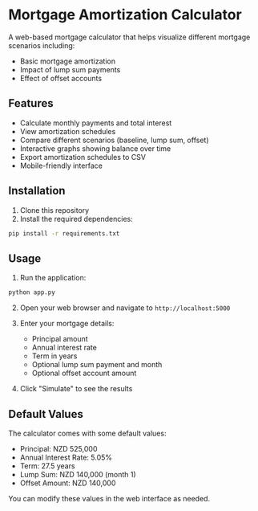 # Mortgage Amortization Calculator

A web-based mortgage calculator that helps visualize different mortgage scenarios including:
- Basic mortgage amortization
- Impact of lump sum payments
- Effect of offset accounts

## Features

- Calculate monthly payments and total interest
- View amortization schedules
- Compare different scenarios (baseline, lump sum, offset)
- Interactive graphs showing balance over time
- Export amortization schedules to CSV
- Mobile-friendly interface

## Installation

1. Clone this repository
2. Install the required dependencies:
```bash
pip install -r requirements.txt
```

## Usage

1. Run the application:
```bash
python app.py
```

2. Open your web browser and navigate to `http://localhost:5000`

3. Enter your mortgage details:
   - Principal amount
   - Annual interest rate
   - Term in years
   - Optional lump sum payment and month
   - Optional offset account amount

4. Click "Simulate" to see the results

## Default Values

The calculator comes with some default values:
- Principal: NZD 525,000
- Annual Interest Rate: 5.05%
- Term: 27.5 years
- Lump Sum: NZD 140,000 (month 1)
- Offset Amount: NZD 140,000

You can modify these values in the web interface as needed. 